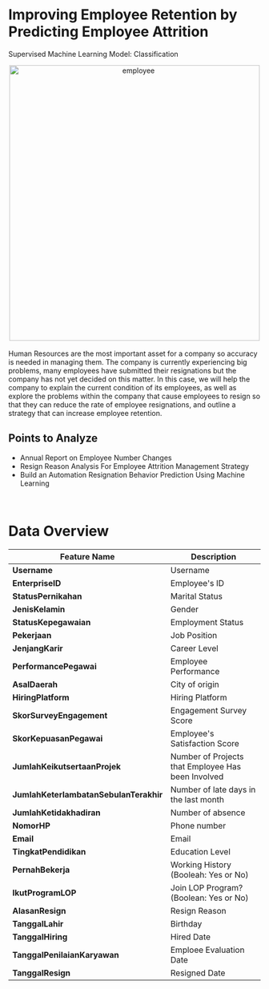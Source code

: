 # Improving Employee Retention by Predicting Employee Attrition 
Supervised Machine Learning Model: Classification

<div align="center">
<img src="https://img.freepik.com/free-vector/choice-worker-concept_23-2148642741.jpg?w=740&t=st=1702454682~exp=1702455282~hmac=6a6b232687a927c49a97d6c28dfbbccd870f46f8a643db2606bb19bdcc16ad9d" alt="employee" style="width:500px;height:550px;" align="center">
</div> 

<br>
Human Resources are the most important asset for a company so accuracy is needed in managing them.
The company is currently experiencing big problems, many employees have submitted their resignations but the company has not yet decided on this matter. In this case, we will help the company to explain the current condition of its employees, as well as explore the problems within the company that cause employees to resign so that they can reduce the rate of employee resignations, and outline a strategy that can increase employee retention.
<br>

## Points to Analyze

- Annual Report on Employee Number Changes  
- Resign Reason Analysis For Employee Attrition Management Strategy
- Build an Automation Resignation Behavior Prediction Using Machine Learning
<br>

# Data Overview  

| Feature Name | Description |
| --- | --- |
|**Username** | Username |
|**EnterpriseID** | Employee's ID|  
|**StatusPernikahan** | Marital Status|
|**JenisKelamin** | Gender|
|**StatusKepegawaian** | Employment Status |
|**Pekerjaan**| Job Position |
|**JenjangKarir** | Career Level  |
|**PerformancePegawai** | Employee Performance |
|**AsalDaerah** | City of origin |
|**HiringPlatform** | Hiring Platform  |
|**SkorSurveyEngagement** | Engagement Survey Score |
|**SkorKepuasanPegawai** | Employee's Satisfaction Score |  
|**JumlahKeikutsertaanProjek** | Number of Projects that Employee Has been Involved |
|**JumlahKeterlambatanSebulanTerakhir** |  Number of late days in the last month  |
|**JumlahKetidakhadiran** | Number of absence |
|**NomorHP** | Phone number |
|**Email** | Email |  
|**TingkatPendidikan** | Education Level |
|**PernahBekerja** | Working History (Booleah: Yes or No) |  
|**IkutProgramLOP** | Join LOP Program? (Boolean: Yes or No) |
|**AlasanResign** | Resign Reason |
|**TanggalLahir** | Birthday  |
|**TanggalHiring** | Hired Date |
|**TanggalPenilaianKaryawan** | Emploee Evaluation Date|
|**TanggalResign** | Resigned Date |
<br>
